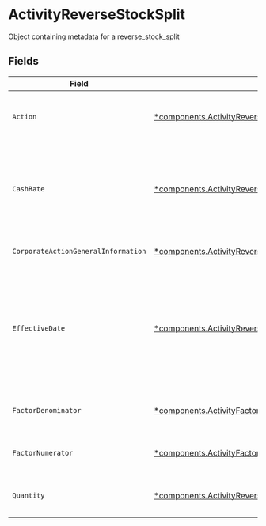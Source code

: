 # ActivityReverseStockSplit

Object containing metadata for a reverse_stock_split


## Fields

| Field                                                                                                                                                                     | Type                                                                                                                                                                      | Required                                                                                                                                                                  | Description                                                                                                                                                               | Example                                                                                                                                                                   |
| ------------------------------------------------------------------------------------------------------------------------------------------------------------------------- | ------------------------------------------------------------------------------------------------------------------------------------------------------------------------- | ------------------------------------------------------------------------------------------------------------------------------------------------------------------------- | ------------------------------------------------------------------------------------------------------------------------------------------------------------------------- | ------------------------------------------------------------------------------------------------------------------------------------------------------------------------- |
| `Action`                                                                                                                                                                  | [*components.ActivityReverseStockSplitAction](../../models/components/activityreversestocksplitaction.md)                                                                 | :heavy_minus_sign:                                                                                                                                                        | Denotes whether the shares are incoming or outgoing                                                                                                                       | INCOMING                                                                                                                                                                  |
| `CashRate`                                                                                                                                                                | [*components.ActivityReverseStockSplitCashRate](../../models/components/activityreversestocksplitcashrate.md)                                                             | :heavy_minus_sign:                                                                                                                                                        | The rate (raw value, not a percentage, example: 50% will be .5 in this field) at which cash will be disbursed to the shareholder                                          | {<br/>"value": "0.25"<br/>}                                                                                                                                               |
| `CorporateActionGeneralInformation`                                                                                                                                       | [*components.ActivityReverseStockSplitCorporateActionGeneralInformation](../../models/components/activityreversestocksplitcorporateactiongeneralinformation.md)           | :heavy_minus_sign:                                                                                                                                                        | Common fields for corporate actions                                                                                                                                       |                                                                                                                                                                           |
| `EffectiveDate`                                                                                                                                                           | [*components.ActivityReverseStockSplitEffectiveDate](../../models/components/activityreversestockspliteffectivedate.md)                                                   | :heavy_minus_sign:                                                                                                                                                        | Effective date as declared by the primary exchange that generally coincides with cessation of trading in the old security and commencement of trading in the new security | {<br/>"day": 14,<br/>"month": 5,<br/>"year": 2024<br/>}                                                                                                                   |
| `FactorDenominator`                                                                                                                                                       | [*components.ActivityFactorDenominator](../../models/components/activityfactordenominator.md)                                                                             | :heavy_minus_sign:                                                                                                                                                        | The old rate of the security                                                                                                                                              | {<br/>"value": "0.25"<br/>}                                                                                                                                               |
| `FactorNumerator`                                                                                                                                                         | [*components.ActivityFactorNumerator](../../models/components/activityfactornumerator.md)                                                                                 | :heavy_minus_sign:                                                                                                                                                        | The new rate of the security                                                                                                                                              | {<br/>"value": "0.25"<br/>}                                                                                                                                               |
| `Quantity`                                                                                                                                                                | [*components.ActivityReverseStockSplitQuantity](../../models/components/activityreversestocksplitquantity.md)                                                             | :heavy_minus_sign:                                                                                                                                                        | The position on which the corporate action was paid                                                                                                                       | {<br/>"value": "0.25"<br/>}                                                                                                                                               |